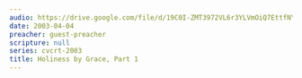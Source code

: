 ```yaml
---
audio: https://drive.google.com/file/d/19C0I-ZMT3972VL6r3YLVmOiQ7EttfNYV/view
date: 2003-04-04
preacher: guest-preacher
scripture: null
series: cvcrt-2003
title: Holiness by Grace, Part 1
---
```

